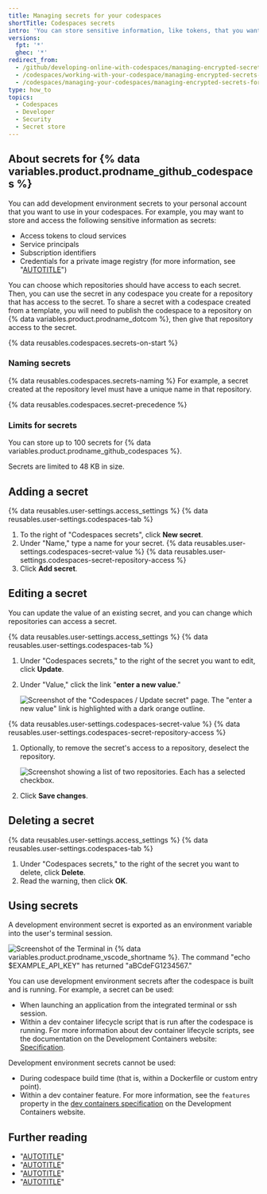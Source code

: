 ```yaml
---
title: Managing secrets for your codespaces
shortTitle: Codespaces secrets
intro: 'You can store sensitive information, like tokens, that you want to access in your codespaces via environment variables.'
versions:
  fpt: '*'
  ghec: '*'
redirect_from:
  - /github/developing-online-with-codespaces/managing-encrypted-secrets-for-codespaces
  - /codespaces/working-with-your-codespace/managing-encrypted-secrets-for-codespaces
  - /codespaces/managing-your-codespaces/managing-encrypted-secrets-for-your-codespaces
type: how_to
topics:
  - Codespaces
  - Developer
  - Security
  - Secret store
---
```


## About secrets for {% data variables.product.prodname_github_codespaces %}

You can add development environment secrets to your personal account that you want to use in your codespaces. For example, you may want to store and access the following sensitive information as secrets:

- Access tokens to cloud services
- Service principals
- Subscription identifiers
- Credentials for a private image registry (for more information, see "[AUTOTITLE](/codespaces/reference/allowing-your-codespace-to-access-a-private-registry)")

You can choose which repositories should have access to each secret. Then, you can use the secret in any codespace you create for a repository that has access to the secret. To share a secret with a codespace created from a template, you will need to publish the codespace to a repository on {% data variables.product.prodname_dotcom %}, then give that repository access to the secret.

{% data reusables.codespaces.secrets-on-start %}

### Naming secrets

{% data reusables.codespaces.secrets-naming %} For example, a secret created at the repository level must have a unique name in that repository.

{% data reusables.codespaces.secret-precedence %}

### Limits for secrets

You can store up to 100 secrets for {% data variables.product.prodname_github_codespaces %}.

Secrets are limited to 48 KB in size.

## Adding a secret

{% data reusables.user-settings.access_settings %}
{% data reusables.user-settings.codespaces-tab %}
1. To the right of "Codespaces secrets", click **New secret**.
1. Under "Name," type a name for your secret.
{% data reusables.user-settings.codespaces-secret-value %}
{% data reusables.user-settings.codespaces-secret-repository-access %}
1. Click **Add secret**.

## Editing a secret

You can update the value of an existing secret, and you can change which repositories can access a secret.

{% data reusables.user-settings.access_settings %}
{% data reusables.user-settings.codespaces-tab %}
1. Under "Codespaces secrets," to the right of the secret you want to edit, click **Update**.
1. Under "Value," click the link "**enter a new value**."

   ![Screenshot of the "Codespaces / Update secret" page. The "enter a new value" link is highlighted with a dark orange outline.](/assets/images/help/codespaces/codespaces-secret-update-value-text.png)

{% data reusables.user-settings.codespaces-secret-value %}
{% data reusables.user-settings.codespaces-secret-repository-access %}
1. Optionally, to remove the secret's access to a repository, deselect the repository.

   ![Screenshot showing a list of two repositories. Each has a selected checkbox.](/assets/images/help/codespaces/codespaces-secret-repository-checkboxes.png)

1. Click **Save changes**.

## Deleting a secret

{% data reusables.user-settings.access_settings %}
{% data reusables.user-settings.codespaces-tab %}
1. Under "Codespaces secrets," to the right of the secret you want to delete, click **Delete**.
1. Read the warning, then click **OK**.

## Using secrets

A development environment secret is exported as an environment variable into the user's terminal session.

![Screenshot of the Terminal in {% data variables.product.prodname_vscode_shortname %}. The command "echo $EXAMPLE_API_KEY" has returned "aBCdeFG1234567."](/assets/images/help/codespaces/exported-codespace-secret.png)

You can use development environment secrets after the codespace is built and is running. For example, a secret can be used:

- When launching an application from the integrated terminal or ssh session.
- Within a dev container lifecycle script that is run after the codespace is running. For more information about dev container lifecycle scripts, see the documentation on the Development Containers website: [Specification](https://containers.dev/implementors/json_reference/#lifecycle-scripts).

Development environment secrets cannot be used:

- During codespace build time (that is, within a Dockerfile or custom entry point).
- Within a dev container feature. For more information, see the `features` property in the [dev containers specification](https://containers.dev/implementors/json_reference/#general-properties) on the Development Containers website.

## Further reading

- "[AUTOTITLE](/codespaces/managing-codespaces-for-your-organization/managing-secrets-for-your-repository-and-organization-for-github-codespaces)"
- "[AUTOTITLE](/codespaces/developing-in-a-codespace/creating-a-codespace-for-a-repository#recommended-secrets)"
- "[AUTOTITLE](/codespaces/setting-your-user-preferences)"
- "[AUTOTITLE](/codespaces/customizing-your-codespace)"
